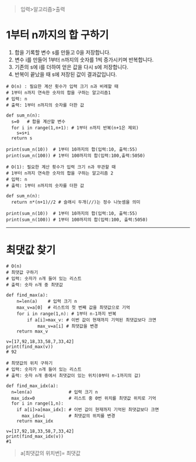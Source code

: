 > 입력>알고리즘>출력

# 1부터 n까지의 합 구하기

1. 합을 기록할 변수 s를 만들고 0을 저장합니다.
2. 변수 i를 만들어 1부터 n까지의 숫자를 1씩 증가시키며 반복합니다.
3. 기존의 s에 i를 더하여 얻은 값을 다시 s에 저장합니다.
4. 반복이 끝났을 때 s에 저장된 값이 결과값입니다.
```
# O(n) : 필요한 계산 횟수가 입력 크기 n과 비례할 때
# 1부터 n까지 연속한 숫자의 합을 구하는 알고리즘1
# 입력: n
# 출력: 1부터 n까지의 숫자를 더한 값

def sum_n(n):
  s=0   # 합을 계산할 변수
  for i in range(1,n+1): # 1부터 n까지 반복(n+1은 제외)
    s=s+i
  return s

print(sum_n(10))  # 1부터 10까지의 합(입력:10, 출력:55)
print(sum_n(100)) # 1부터 100까지의 합(입력:100,출력:5050)
```

```
# O(1): 필요한 계산 횟수가 입력 크기 n과 무관할 때
# 1부터 n까지 연속한 숫자의 합을 구하는 알고리즘 2
# 입력: n
# 출력: 1부터 n까지의 숫자를 더한 값

def sum_n(n):
  return n*(n+1)//2 # 슬래시 두개(//)는 정수 나눗셈을 의미

print(sum_n(10))  # 1부터 10까지의 합(입력:10, 출력:55)
print(sum_n(100)) # 1부터 100까지의 합(입력:100, 출력:5050)
```

---
# 최댓값 찾기

```
# O(n)
# 최댓값 구하기
# 입력: 숫자가 n개 들어 있는 리스트
# 출력: 숫자 n개 중 최댓값

def find_max(a):
    n=len(a)    # 입력 크기 n
    max_v=a[0]  # 리스트의 첫 번째 값을 최댓값으로 기억
    for i in range(1,n): # 1부터 n-1까지 반복
        if a[i]>max_v: # 이번 값이 현재까지 기억된 최댓값보다 크면
            max_v=a[i] # 최댓값을 변경
    return max_v

v=[17,92,18,33,58,7,33,42]
print(find_max(v))
# 92
```

```
# 최댓값의 위치 구하기
# 입력: 숫자가 n개 들어 있는 리스트
# 출력: 숫자 n개 중에서 최댓값이 있는 위치(0부터 n-1까지의 값)

def find_max_idx(a):
  n=len(a)              # 입력 크기 n
  max_idx=0             # 리스트 중 0번 위치를 최댓값 위치로 기억
  for i in range(1,n):
    if a[i]>a[max_idx]: # 이번 값이 현재까지 기억된 최댓값보다 크면
      max_idx=i         # 최댓값의 위치를 변경
    return max_idx

v=[17,92,18,33,58,7,33,42]
print(find_max_idx(v))
#1
```
> a[최댓값의 위치번]= 최댓값
